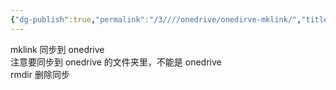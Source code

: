 ```yaml
---
{"dg-publish":true,"permalink":"/3////onedrive/onedirve-mklink/","title":"onedirve mklink"}
---
```



mklink 同步到 onedrive  
注意要同步到 onedrive 的文件夹里，不能是 onedrive  
rmdir 删除同步